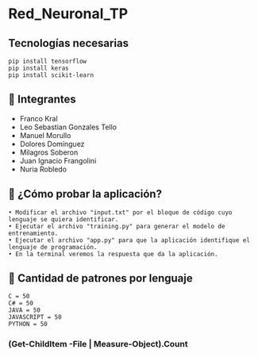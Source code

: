 # Red_Neuronal_TP

## Tecnologías necesarias
```
pip install tensorflow
pip install keras
pip install scikit-learn
```
## 👋 Integrantes
- Franco Kral
- Leo Sebastian Gonzales Tello
- Manuel Morullo
- Dolores Domínguez
- Milagros Soberon
- Juan Ignacio Frangolini
- Nuria Robledo  

## 💭 ¿Cómo probar la aplicación?
```
• Modificar el archivo "input.txt" por el bloque de código cuyo lenguaje se quiera identificar.
• Ejecutar el archivo "training.py" para generar el modelo de entrenamiento.
• Ejecutar el archivo "app.py" para que la aplicación identifique el lenguaje de programación.
• En la terminal veremos la respuesta que da la aplicación. 
```


## 🚀 Cantidad de patrones por lenguaje

```
C = 50
C# = 50
JAVA = 50
JAVASCRIPT = 50
PYTHON = 50
```

### (Get-ChildItem -File | Measure-Object).Count
